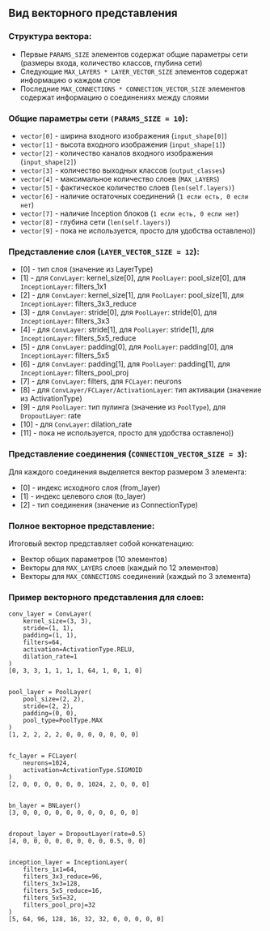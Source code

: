 ## Вид векторного представления
### Структура вектора:

- Первые `PARAMS_SIZE` элементов содержат общие параметры сети (размеры входа, количество классов, глубина сети)
- Следующие `MAX_LAYERS * LAYER_VECTOR_SIZE` элементов содержат информацию о каждом слое
- Последние `MAX_CONNECTIONS * CONNECTION_VECTOR_SIZE` элементов содержат информацию о соединениях между слоями

### Общие параметры сети `(PARAMS_SIZE = 10`):

- `vector[0]` - ширина входного изображения (`input_shape[0]`)
- `vector[1]` - высота входного изображения (`input_shape[1]`)
- `vector[2]` - количество каналов входного изображения (`input_shape[2]`)
- `vector[3]` - количество выходных классов (`output_classes`)
- `vector[4]` - максимальное количество слоев (`MAX_LAYERS`)
- `vector[5]` - фактическое количество слоев (`len(self.layers)`)
- `vector[6]` - наличие остаточных соединений (`1 если есть, 0 если нет`)
- `vector[7]` - наличие Inception блоков (`1 если есть, 0 если нет`)
- `vector[8]` - глубина сети (`len(self.layers)`)
- `vector[9]` - пока не используется, просто для удобства оставлено))

### Представление слоя (`LAYER_VECTOR_SIZE = 12`):

- [0] - тип слоя (значение из LayerType)
- [1] - для `ConvLayer`: kernel_size[0], для `PoolLayer`: pool_size[0], для `InceptionLayer`: filters_1x1
- [2] - для `ConvLayer`: kernel_size[1], для `PoolLayer`: pool_size[1], для `InceptionLayer`: filters_3x3_reduce
- [3] - для `ConvLayer`: stride[0], для `PoolLayer`: stride[0], для `InceptionLayer`: filters_3x3
- [4] - для `ConvLayer`: stride[1], для `PoolLayer`: stride[1], для `InceptionLayer`: filters_5x5_reduce
- [5] - для `ConvLayer`: padding[0], для `PoolLayer`: padding[0], для `InceptionLayer`: filters_5x5
- [6] - для `ConvLayer`: padding[1], для `PoolLayer`: padding[1], для `InceptionLayer`: filters_pool_proj
- [7] - для `ConvLayer`: filters, для `FCLayer`: neurons
- [8] - для `ConvLayer/FCLayer/ActivationLayer`: тип активации (значение из ActivationType)
- [9] - для `PoolLayer`: тип пулинга (значение из `PoolType`), для `DropoutLayer`: rate
- [10] - для `ConvLayer`: dilation_rate
- [11] - пока не используется, просто для удобства оставлено))

### Представление соединения (`CONNECTION_VECTOR_SIZE = 3`):
Для каждого соединения выделяется вектор размером 3 элемента:

- [0] - индекс исходного слоя (from_layer)
- [1] - индекс целевого слоя (to_layer)
- [2] - тип соединения (значение из ConnectionType)

### Полное векторное представление:
Итоговый вектор представляет собой конкатенацию:

- Вектор общих параметров (10 элементов)
- Векторы для `MAX_LAYERS` слоев (каждый по 12 элементов)
- Векторы для `MAX_CONNECTIONS` соединений (каждый по 3 элемента)

### Пример векторного представления для слоев:
```
conv_layer = ConvLayer(
    kernel_size=(3, 3), 
    stride=(1, 1), 
    padding=(1, 1), 
    filters=64, 
    activation=ActivationType.RELU, 
    dilation_rate=1
)
[0, 3, 3, 1, 1, 1, 1, 64, 1, 0, 1, 0]


pool_layer = PoolLayer(
    pool_size=(2, 2), 
    stride=(2, 2), 
    padding=(0, 0), 
    pool_type=PoolType.MAX
)
[1, 2, 2, 2, 2, 0, 0, 0, 0, 0, 0, 0]


fc_layer = FCLayer(
    neurons=1024, 
    activation=ActivationType.SIGMOID
)
[2, 0, 0, 0, 0, 0, 0, 1024, 2, 0, 0, 0]


bn_layer = BNLayer()
[3, 0, 0, 0, 0, 0, 0, 0, 0, 0, 0, 0]


dropout_layer = DropoutLayer(rate=0.5)
[4, 0, 0, 0, 0, 0, 0, 0, 0, 0.5, 0, 0]


inception_layer = InceptionLayer(
    filters_1x1=64,
    filters_3x3_reduce=96,
    filters_3x3=128,
    filters_5x5_reduce=16,
    filters_5x5=32,
    filters_pool_proj=32
)
[5, 64, 96, 128, 16, 32, 32, 0, 0, 0, 0, 0]
```
